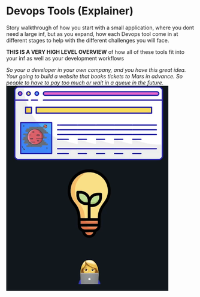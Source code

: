 # Devops Tools (Explainer)

Story walkthrough of how you start with a small application, where you dont need a large inf, but as you expand, how each Devops tool come in at different stages to help with the different challenges you will face. 

**THIS IS A VERY HIGH LEVEL OVERVIEW** of how all of these tools fit into your inf as well as your development workflows

*So your a developer in your own company, and you have this great idea. Your going to build a website that books tickets to Mars in advance. So people to have to pay too much or wait in a queue in the future.*
![image1](assets/01_image1.png)
